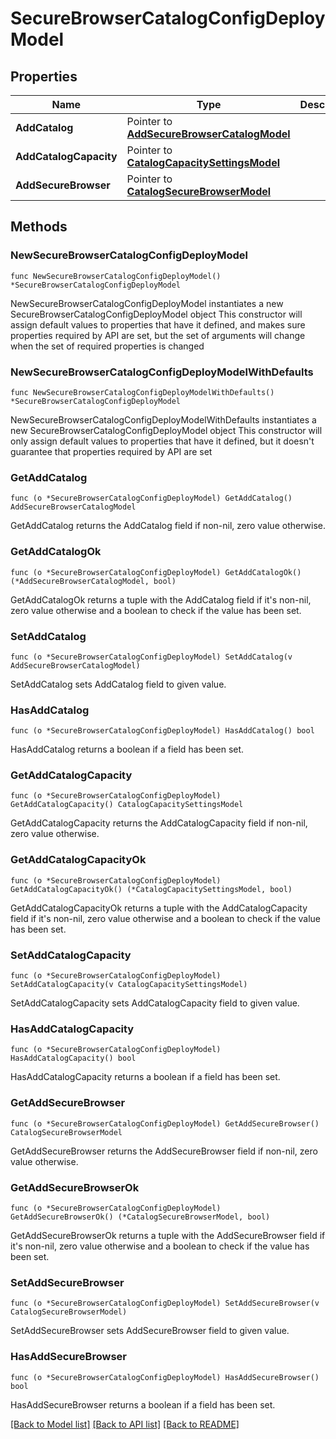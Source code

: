 # SecureBrowserCatalogConfigDeployModel

## Properties

Name | Type | Description | Notes
------------ | ------------- | ------------- | -------------
**AddCatalog** | Pointer to [**AddSecureBrowserCatalogModel**](AddSecureBrowserCatalogModel.md) |  | [optional] 
**AddCatalogCapacity** | Pointer to [**CatalogCapacitySettingsModel**](CatalogCapacitySettingsModel.md) |  | [optional] 
**AddSecureBrowser** | Pointer to [**CatalogSecureBrowserModel**](CatalogSecureBrowserModel.md) |  | [optional] 

## Methods

### NewSecureBrowserCatalogConfigDeployModel

`func NewSecureBrowserCatalogConfigDeployModel() *SecureBrowserCatalogConfigDeployModel`

NewSecureBrowserCatalogConfigDeployModel instantiates a new SecureBrowserCatalogConfigDeployModel object
This constructor will assign default values to properties that have it defined,
and makes sure properties required by API are set, but the set of arguments
will change when the set of required properties is changed

### NewSecureBrowserCatalogConfigDeployModelWithDefaults

`func NewSecureBrowserCatalogConfigDeployModelWithDefaults() *SecureBrowserCatalogConfigDeployModel`

NewSecureBrowserCatalogConfigDeployModelWithDefaults instantiates a new SecureBrowserCatalogConfigDeployModel object
This constructor will only assign default values to properties that have it defined,
but it doesn't guarantee that properties required by API are set

### GetAddCatalog

`func (o *SecureBrowserCatalogConfigDeployModel) GetAddCatalog() AddSecureBrowserCatalogModel`

GetAddCatalog returns the AddCatalog field if non-nil, zero value otherwise.

### GetAddCatalogOk

`func (o *SecureBrowserCatalogConfigDeployModel) GetAddCatalogOk() (*AddSecureBrowserCatalogModel, bool)`

GetAddCatalogOk returns a tuple with the AddCatalog field if it's non-nil, zero value otherwise
and a boolean to check if the value has been set.

### SetAddCatalog

`func (o *SecureBrowserCatalogConfigDeployModel) SetAddCatalog(v AddSecureBrowserCatalogModel)`

SetAddCatalog sets AddCatalog field to given value.

### HasAddCatalog

`func (o *SecureBrowserCatalogConfigDeployModel) HasAddCatalog() bool`

HasAddCatalog returns a boolean if a field has been set.

### GetAddCatalogCapacity

`func (o *SecureBrowserCatalogConfigDeployModel) GetAddCatalogCapacity() CatalogCapacitySettingsModel`

GetAddCatalogCapacity returns the AddCatalogCapacity field if non-nil, zero value otherwise.

### GetAddCatalogCapacityOk

`func (o *SecureBrowserCatalogConfigDeployModel) GetAddCatalogCapacityOk() (*CatalogCapacitySettingsModel, bool)`

GetAddCatalogCapacityOk returns a tuple with the AddCatalogCapacity field if it's non-nil, zero value otherwise
and a boolean to check if the value has been set.

### SetAddCatalogCapacity

`func (o *SecureBrowserCatalogConfigDeployModel) SetAddCatalogCapacity(v CatalogCapacitySettingsModel)`

SetAddCatalogCapacity sets AddCatalogCapacity field to given value.

### HasAddCatalogCapacity

`func (o *SecureBrowserCatalogConfigDeployModel) HasAddCatalogCapacity() bool`

HasAddCatalogCapacity returns a boolean if a field has been set.

### GetAddSecureBrowser

`func (o *SecureBrowserCatalogConfigDeployModel) GetAddSecureBrowser() CatalogSecureBrowserModel`

GetAddSecureBrowser returns the AddSecureBrowser field if non-nil, zero value otherwise.

### GetAddSecureBrowserOk

`func (o *SecureBrowserCatalogConfigDeployModel) GetAddSecureBrowserOk() (*CatalogSecureBrowserModel, bool)`

GetAddSecureBrowserOk returns a tuple with the AddSecureBrowser field if it's non-nil, zero value otherwise
and a boolean to check if the value has been set.

### SetAddSecureBrowser

`func (o *SecureBrowserCatalogConfigDeployModel) SetAddSecureBrowser(v CatalogSecureBrowserModel)`

SetAddSecureBrowser sets AddSecureBrowser field to given value.

### HasAddSecureBrowser

`func (o *SecureBrowserCatalogConfigDeployModel) HasAddSecureBrowser() bool`

HasAddSecureBrowser returns a boolean if a field has been set.


[[Back to Model list]](../README.md#documentation-for-models) [[Back to API list]](../README.md#documentation-for-api-endpoints) [[Back to README]](../README.md)


